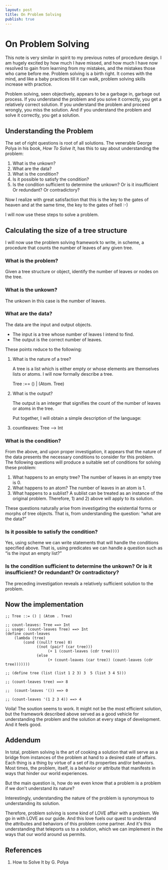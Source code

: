 ```yaml
---
layout: post
title: On Problem Solving
publish: true
---
```


# On Problem Solving<a id="orgheadline14"></a>

This note is very similar in spirit to my previous notes of procedure design. I
am hugely excited by how
much I have missed, and how much I have now resolved to gain from learning from
my mistakes, and the mistakes those who came before me. Problem solving is
a birth right. It comes with the mind, and like a baby practices till it can walk, problem solving
skills increase with practice.

Problem solving, seen objectively, appears to be a garbage in, garbage out
process. If you understand the problem and you solve it correctly, you get a
relatively correct solution. If you understand the problem and proceed wrongly,
you miss the solution. And if you understand the problem and solve it
correctly, you get a solution.

## Understanding the Problem<a id="orgheadline1"></a>

The set of right questions is root of all solutions. The venerable George Polya in his book, *How To Solve
It*, has this to say about understanding the problem:

1.  What is the unkown?
2.  What are the data?
3.  What is the condition?
4.  Is it possible to satisfy the condition?
5.  Is the condition sufficient to determine the unkown? Or is it insufficient Or
    redundant? Or contradictory?

Now I realize with great satisfaction that this is the key to the gates of
heaven and at the same time, the key to the gates of hell :-)

I will now use these steps to solve a problem.

## Calculating the size of a tree structure<a id="orgheadline11"></a>

I will now use the problem solving framework to write, in scheme, a procedure
that counts the number of leaves of any given tree.

### What is the problem?<a id="orgheadline2"></a>

Given a tree structure or object, identify the number of leaves or nodes on the tree.

### What is the unkown?<a id="orgheadline3"></a>

The unkown in this case is the number of leaves.

### What are the data?<a id="orgheadline7"></a>

The data are the input and output objects.

-   The input is a tree whose number of leaves I intend to find.
-   The output is the correct number of leaves.

These points reduce to the following:

1.  What is the nature of a tree?

    A tree is a list which is either empty or whose elements are themselves lists or atoms. I
    will now formally describe a tree.

    Tree :== () | (Atom. Tree)

2.  What is the output?

    The output is an integer that signifies the count of the number of leaves or
    atoms in the tree.

    Put together, I will obtain a simple description of the language:

3.  countleaves: Tree &#x2013;> Int

### What is the condition?<a id="orgheadline8"></a>

From the above, and upon proper investigation, it appears that the nature of the data
presents the necessary conditions to consider for this problem. The following
questions will produce a suitable set of conditions for solving these problem:

1.  What happens to an empty tree? The number of leaves in an empty tree is 0.
2.  What happens to an atom? The number of leaves in an atom is 1.
3.  What happens to a sublist? A sublist can be treated as an instance of the
    original problem. Therefore, 1) and 2) above will apply to its solution.

These questions naturally arise from investigating the existential forms or
morphs of tree objects. That is, from understanding the question: &ldquo;what are the data?&rdquo;

### Is it possible to satisfy the condition?<a id="orgheadline9"></a>

Yes, using scheme we can write statements that will handle the conditions
specified above. That is, using predicates we can handle a question such as &ldquo;is
the input an empty list?&rdquo;

### Is the condition sufficient to determine the unkown? Or is it insufficient? Or redundant? Or contradictory?<a id="orgheadline10"></a>

The preceding investigation reveals a relatively sufficient solution to the
problem.

## Now the implementation<a id="orgheadline12"></a>

    ;; Tree ::= () | (Atom . Tree)

    ;; count-leaves: Tree ==> Int
    ;; usage: (count-leaves Tree) ==> Int
    (define count-leaves
        (lambda (tree)
            (cond ((null? tree) 0)
                  ((not (pair? (car tree)))
                       (+ 1 (count-leaves (cdr tree))))
                  (else
                       (+ (count-leaves (car tree)) (count-leaves (cdr tree)))))))

    ;; (define tree (list (list 1 2 3) 3  5 (list 3 4 5)))

    ;; (count-leaves tree) ==> 8

    ;;  (count-leaves '()) ==> 0

    ;; (count-leaves '(1 2 3 4)) ==> 4

Voila! The soution seems to work. It might not be the most efficient solution,
but the framework described above served as a good vehicle for understanding
the problem and the solution at every stage of development. And it feels good.

## Addendum
In total, problem solving is the art of cooking a solution that will serve as a bridge from instances of the problem at hand to a desired state of affairs. Each thing is a thing by virtue of a set of its properties and/or behaviors. Most times, the problem, itself, is a behavior or attribute that manifests in ways that hinder our world experiences. 

But the main question is, how do we even know that a problem is a problem if we don't understand its nature?

Interestingly, understanding the nature of the problem is synonymous to understanding its solution. 

Therefore, problem solving is some kind of LOVE affair with a problem. We go in with LOVE as our guide. And this love fuels our quest to understand the attributes and behaviors of this problem come partner. And it's this understanding that teleports us to a solution, which we can implement in the ways that our world around us permits.

## References<a id="orgheadline13"></a>

1.  How to Solve It by G. Polya
